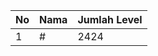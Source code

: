 | No | Nama            | Jumlah Level |
|----|-----------------|--------------|
| 1  | #    |    2424        |
